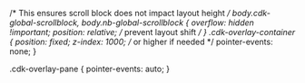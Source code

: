 /* This ensures scroll block does not impact layout height */
body.cdk-global-scrollblock,
body.nb-global-scrollblock {
  overflow: hidden !important;
  position: relative; /* prevent layout shift */
}
.cdk-overlay-container {
  position: fixed;
  z-index: 1000; /* or higher if needed */
  pointer-events: none;
}

.cdk-overlay-pane {
  pointer-events: auto;
}
